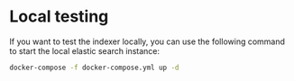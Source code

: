 # Local testing

If you want to test the indexer locally, you can use the following command to start the local elastic search instance:

```bash
docker-compose -f docker-compose.yml up -d
```

